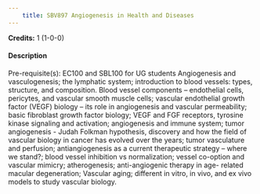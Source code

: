 ```yaml
---
    title: SBV897 Angiogenesis in Health and Diseases
---
```

**Credits:** 1 (1-0-0)



#### Description 
Pre-requisite(s): EC100 and SBL100 for UG students Angiogenesis and vasculogenesis; the lymphatic system; introduction to blood vessels: types, structure, and composition. Blood vessel components – endothelial cells, pericytes, and vascular smooth muscle cells; vascular endothelial growth factor (VEGF) biology – its role in angiogenesis and vascular permeability; basic fibroblast growth factor biology; VEGF and FGF receptors, tyrosine kinase signaling and activation; angiogenesis and immune system; tumor angiogenesis - Judah Folkman hypothesis, discovery and how the field of vascular biology in cancer has evolved over the years; tumor vasculature and perfusion; antiangiogenesis as a current therapeutic strategy – where we stand?; blood vessel inhibition vs normalization; vessel co-option and vascular mimicry; atherogenesis; anti-angiogenic therapy in age- related macular degeneration; Vascular aging; different in vitro, in vivo, and ex vivo models to study vascular biology.